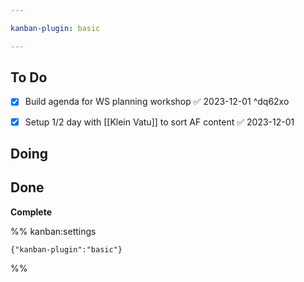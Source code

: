 ```yaml
---

kanban-plugin: basic

---
```


## To Do

- [x] Build agenda for WS planning workshop ✅ 2023-12-01 ^dq62xo
- [x] Setup 1/2 day with [[Klein Vatu]] to sort AF content ✅ 2023-12-01


## Doing



## Done

**Complete**




%% kanban:settings
```
{"kanban-plugin":"basic"}
```
%%